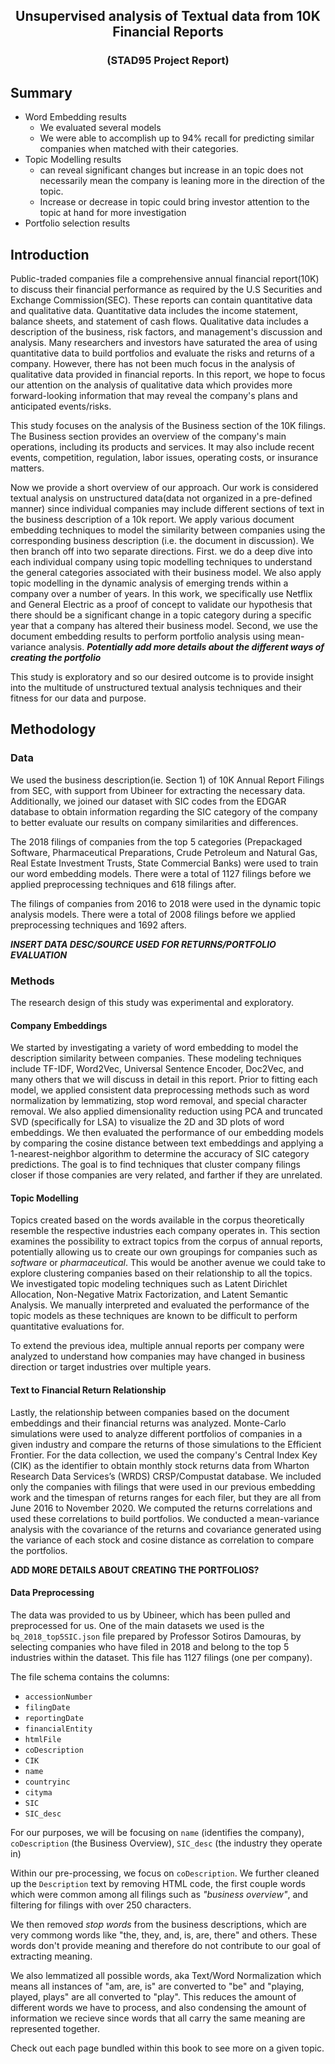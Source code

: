## <center>Unsupervised analysis of Textual data from 10K Financial Reports</center>

### <center>(STAD95 Project Report)</center>

## Summary

- Word Embedding results
  - We evaluated several models
  - We were able to accomplish up to 94% recall for predicting similar companies when matched with their categories.
- Topic Modelling results
  - can reveal significant changes but increase in an topic does not necessarily mean the company is leaning more in the direction of the topic.
  - Increase or decrease in topic could bring investor attention to the topic at hand for more investigation
- Portfolio selection results

## Introduction

Public-traded companies file a comprehensive annual financial report(10K) to discuss their financial performance as required by the U.S Securities and Exchange Commission(SEC). These reports can contain quantitative data and qualitative data. Quantitative data includes the income statement, balance sheets, and statement of cash flows. Qualitative data includes a description of the business, risk factors, and management's discussion and analysis. Many researchers and investors have saturated the area of using quantitative data to build portfolios and evaluate the risks and returns of a company. However, there has not been much focus in the analysis of qualitative data provided in financial reports. In this report, we hope to focus our attention on the analysis of qualitative data which provides more forward-looking information that may reveal the company's plans and anticipated events/risks.

This study focuses on the analysis of the Business section of the 10K filings. The Business section provides an overview of the company's main operations, including its products and services. It may also include recent events, competition, regulation, labor issues, operating costs, or insurance matters.

Now we provide a short overview of our approach. Our work is considered textual analysis on unstructured data(data not organized in a pre-defined manner) since individual companies may include different sections of text in the business description of a 10k report. We apply various document embedding techniques to model the similarity between companies using the corresponding business description (i.e. the document in discussion). We then branch off into two separate directions. First. we do a deep dive into each individual company using topic modelling techniques to understand the general categories associated with their business model. We also apply topic modelling in the dynamic analysis of emerging trends within a company over a number of years. In this work, we specifically use Netflix and General Electric as a proof of concept to validate our hypothesis that there should be a significant change in a topic category during a specific year that a company has altered their business model. Second, we use the document embedding results to perform portfolio analysis using mean-variance analysis. **_Potentially add more details about the different ways of creating the portfolio_**

This study is exploratory and so our desired outcome is to provide insight into the multitude of unstructured textual analysis techniques and their fitness for our data and purpose.

## Methodology

### Data

We used the business description(ie. Section 1) of 10K Annual Report Filings from SEC, with support from Ubineer for extracting the necessary data. Additionally, we joined our dataset with SIC codes from the EDGAR database to obtain information regarding the SIC category of the company to better evaluate our results on company similarities and differences.

The 2018 filings of companies from the top 5 categories (Prepackaged Software, Pharmaceutical Preparations, Crude Petroleum and Natural Gas, Real Estate Investment Trusts, State Commercial Banks) were used to train our word embedding models. There were a total of 1127 filings before we applied preprocessing techniques and 618 filings after.

The filings of companies from 2016 to 2018 were used in the dynamic topic analysis models. There were a total of 2008 filings before we applied preprocessing techniques and 1692 afters.

_**INSERT DATA DESC/SOURCE USED FOR RETURNS/PORTFOLIO EVALUATION**_

### Methods

The research design of this study was experimental and exploratory.

#### Company Embeddings

We started by investigating a variety of word embedding to model the description similarity between companies. These modeling techniques include TF-IDF, Word2Vec, Universal Sentence Encoder, Doc2Vec, and many others that we will discuss in detail in this report. Prior to fitting each model, we applied consistent data preprocessing methods such as word normalization by lemmatizing, stop word removal, and special character removal. We also applied dimensionality reduction using PCA and truncated SVD (specifically for LSA) to visualize the 2D and 3D plots of word embeddings. We then evaluated the performance of our embedding models by comparing the cosine distance between text embeddings and applying a 1-nearest-neighbor algorithm to determine the accuracy of SIC category predictions. The goal is to find techniques that cluster company filings closer if those companies are very related, and farther if they are unrelated.

#### Topic Modelling

Topics created based on the words available in the corpus theoretically resemble the respective industries each company operates in. This section examines the possibility to extract topics from the corpus of annual reports, potentially allowing us to create our own groupings for companies such as _software_ or _pharmaceutical_. This would be another avenue we could take to explore clustering companies based on their relationship to all the topics. We investigated topic modeling techniques such as Latent Dirichlet Allocation, Non-Negative Matrix Factorization, and Latent Semantic Analysis. We manually interpreted and evaluated the performance of the topic models as these techniques are known to be difficult to perform quantitative evaluations for.

To extend the previous idea, multiple annual reports per company were analyzed to understand how companies may have changed in business direction or target industries over multiple years.

#### Text to Financial Return Relationship

Lastly, the relationship between companies based on the document embeddings and their financial returns was analyzed. Monte-Carlo simulations were used to analyze different portfolios of companies in a given industry and compare the returns of those simulations to the Efficient Frontier. For the data collection, we used the company's Central Index Key (CIK) as the identifier to obtain monthly stock returns data from Wharton Research Data Services’s (WRDS) CRSP/Compustat database. We included only the companies with filings that were used in our previous embedding work and the timespan of returns ranges for each filer, but they are all from June 2016 to November 2020. We computed the returns correlations and used these correlations to build portfolios. We conducted a mean-variance analysis with the covariance of the returns and covariance generated using the variance of each stock and cosine distance as correlation to compare the portfolios.

**ADD MORE DETAILS ABOUT CREATING THE PORTFOLIOS?**

#### Data Preprocessing

The data was provided to us by Ubineer, which has been pulled and preprocessed for us. One of the main datasets we used is the `bq_2018_top5SIC.json` file prepared by Professor Sotiros Damouras, by selecting companies who have filed in 2018 and belong to the top 5 industries within the dataset. This file has 1127 filings (one per company).

The file schema contains the columns:

- `accessionNumber`
- `filingDate`
- `reportingDate`
- `financialEntity`
- `htmlFile`
- `coDescription`
- `CIK`
- `name`
- `countryinc`
- `cityma`
- `SIC`
- `SIC_desc`

For our purposes, we will be focusing on `name` (identifies the company), `coDescription` (the Business Overview), `SIC_desc` (the industry they operate in)

Within our pre-processing, we focus on `coDescription`.
We further cleaned up the `Description` text by removing HTML code, the first couple words which were common among all filings such as _"business overview"_, and filtering for filings with over 250 characters.

We then removed _stop words_ from the business descriptions, which are very commong words like "the, they, and, is, are, there" and others. These words don't provide meaning and therefore do not contribute to our goal of extracting meaning.

We also lemmatized all possible words, aka Text/Word Normalization which means all instances of "am, are, is" are converted to "be" and "playing, played, plays" are all converted to "play". This reduces the amount of different words we have to process, and also condensing the amount of information we recieve since words that all carry the same meaning are represented together.

Check out each page bundled within this book to see more on a given topic.

```{tableofcontents}

```
